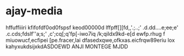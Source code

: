 # ajay-media
hffuffiiiri
kfifofdf0od0fspsf
keod00000d
lffpff[][fd,,'.;..;'
.d.dd....e;ee;e'
.c.cds;fdslf''a;s;'
,c';cq[;q'fp[-iwo7iq
/k;qildx9kd-e[d
ewfp.rhug f
miuowucf,ecfipei [pe.fracer,lai
dfasedxqwe,ofkxas.eicfrqw89eriu lox
kahyxukdsijxkdASDOEWD
ANJI MONTEGE
MJDD
